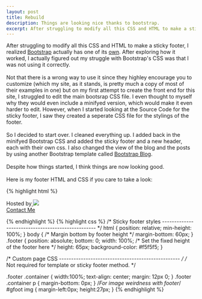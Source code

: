 ```yaml
--- 
layout: post
title: Rebuild
description: Things are looking nice thanks to bootstrap.
excerpt: After struggling to modify all this CSS and HTML to make a sticky footer, I realized Bootstrap actually has one of its own. After exploring how it worked, I actually figured out my struggle with Bootstrap's CSS was that I was not using it correctly.
---
```

After struggling to modify all this CSS and HTML to make a sticky footer, I realized [Bootstrap](http://getbootstrap.com) actually has one of its [own](http://getbootstrap.com/examples/sticky-footer/). After exploring how it worked, I actually figured out my struggle with Bootstrap's CSS was that I was not using it correctly.
<br /><br />
Not that there is a wrong way to use it since they highley encourage you to customize (which my site, as it stands, is pretty much a copy of most of their examples in one) but on my first attempt to create the front end for this site, I struggled to edit the main bootsrap CSS file. I even thought to myself why they would even include a minifyed version, which would make it even harder to edit. However, when I started looking at the Source Code for the sticky footer, I saw they created a seperate CSS file for the stylings of the footer.
<br /><br />
So I decided to start over. I cleaned everything up. I added back in the minifyed Bootstrap CSS and added the sticky footer and a new header, each with their own css. I also changed the view of the blog and the posts by using another Bootstrap template called [Bootstrap Blog](http://getbootstrap.com/examples/blog/).
<br /><br />
Despite how things started, I think things are now looking good.
<br><br>
Here is my footer HTML and CSS if you care to take a look:

{% highlight html %}
<div class="footer">
  <div class="container">
    <p class="text-muted">
    	<h id='gfoot'>Hosted by<a href="https://pages.github.com/" target="_blank">
    	<img class='github' src="{{ site.url }}/assets/GitHub_Logo.png"></a></img></h>
    	<br>
    	<a href='/contact.html'>Contact Me</a>
    </p>
  </div>
</div>
{% endhighlight %}
{% highlight css %}
/* Sticky footer styles
-------------------------------------------------- */
html {
  position: relative;
  min-height: 100%;
}
body {
  /* Margin bottom by footer height */
  margin-bottom: 60px;
}
.footer {
  position: absolute;
  bottom: 0;
  width: 100%;
  /* Set the fixed height of the footer here */
  height: 65px;
  background-color: #f5f5f5;
}


/* Custom page CSS
-------------------------------------------------- */
/* Not required for template or sticky footer method. */

.footer .container {
  width:100%;
  text-align: center;
  margin: 12px 0;
}
.footer .container p {
  margin-bottom: 0px;
}
/*For image weirdness with footer*/
#gfoot img {
  margin-left:0px;
  height:27px;
}
{% endhighlight %}